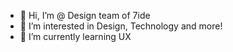 - 👋 Hi, I’m @ Design team of 7ide
- 👀 I’m interested in Design, Technology and more! 
- 🌱 I’m currently learning UX

<!---
7ide-design/7ide-design is a ✨ special ✨ repository because its `README.md` (this file) appears on your GitHub profile.
You can click the Preview link to take a look at your changes.
--->
